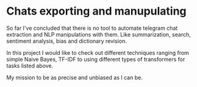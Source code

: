 # Chats exporting and manupulating

So far I've concluded that there is no tool to automate telegram chat extraction and NLP manipulations with them. Like summarization, search, sentiment analysis, bias and dictionary revision.

In this project I would like to check out different techniques ranging from simple Naive Bayes, TF-IDF to using different types of transformers for tasks listed above.

My mission to be as precise and unbiased as I can be.
